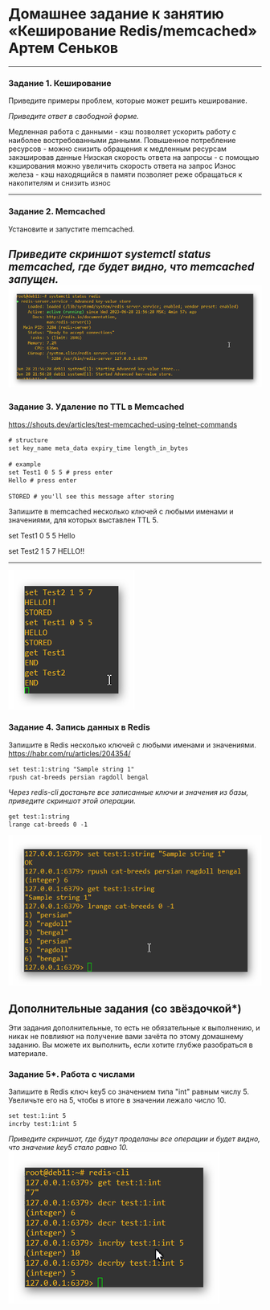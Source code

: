 # Домашнее задание к занятию «Кеширование Redis/memcached» Артем Сеньков

---

### Задание 1. Кеширование 

Приведите примеры проблем, которые может решить кеширование. 

*Приведите ответ в свободной форме.*

Медленная работа с данными - кэш позволяет ускорить работу с наиболее востребованными данными.
Повышенное потребление ресурсов - можно снизить обращения к медленным ресурсам закэшировав данные
Низская скорость ответа на запросы - с помощью кэширования можно увеличить скорость ответа на запрос
Износ железа - кэш находящийся в памяти позволяет реже обращаться к накопителям и снизить износ


---

### Задание 2. Memcached

Установите и запустите memcached.

*Приведите скриншот systemctl status memcached, где будет видно, что memcached запущен.*
![img1](https://github.com/artem-senkov/netology/blob/main/db_cache/img/redisstatus.png)
---

### Задание 3. Удаление по TTL в Memcached

https://shouts.dev/articles/test-memcached-using-telnet-commands

```
# structure
set key_name meta_data expiry_time length_in_bytes

# example
set Test1 0 5 5 # press enter
Hello # press enter

STORED # you'll see this message after storing
```

Запишите в memcached несколько ключей с любыми именами и значениями, для которых выставлен TTL 5. 

set Test1 0 5 5
Hello

set Test2 1 5 7
HELLO!!

---
![img1](https://github.com/artem-senkov/netology/blob/main/db_cache/img/ttl5.png)

### Задание 4. Запись данных в Redis

Запишите в Redis несколько ключей с любыми именами и значениями. 
https://habr.com/ru/articles/204354/

```
set test:1:string "Sample string 1"
rpush cat-breeds persian ragdoll bengal
```
*Через redis-cli достаньте все записанные ключи и значения из базы, приведите скриншот этой операции.*
```
get test:1:string
lrange cat-breeds 0 -1
```
![img1](https://github.com/artem-senkov/netology/blob/main/db_cache/img/add2redis.png)
## Дополнительные задания (со звёздочкой*)
Эти задания дополнительные, то есть не обязательные к выполнению, и никак не повлияют на получение вами зачёта по этому домашнему заданию. Вы можете их выполнить, если хотите глубже разобраться в материале.

### Задание 5*. Работа с числами 

Запишите в Redis ключ key5 со значением типа "int" равным числу 5. Увеличьте его на 5, чтобы в итоге в значении лежало число 10.  
```
set test:1:int 5
incrby test:1:int 5
```

*Приведите скриншот, где будут проделаны все операции и будет видно, что значение key5 стало равно 10.*
![img1](https://github.com/artem-senkov/netology/blob/main/db_cache/img/mathsinredis.png)
